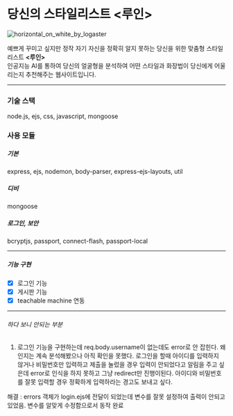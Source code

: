# 당신의 스타일리스트 <루인>

![horizontal_on_white_by_logaster](https://user-images.githubusercontent.com/78638427/141692257-ab6b861b-b2f8-4db0-a71a-05424c0d8c89.png)

예쁘게 꾸미고 싶지만 정작 자기 자신을 정확히 알지 못하는 당신을 위한 맞춤형 스타일리스트 <strong><루인></strong> </br>
인공지능 AI를 통하여 당신의 얼굴형을 분석하여 어떤 스타일과 화장법이 당신에게 어울리는지 추천해주는 웹사이트입니다.

---
### 기술 스택
node.js, ejs, css, javascript, mongoose

### 사용 모듈
##### 기본
express, ejs, nodemon, body-parser, express-ejs-layouts, util</br>
##### 디비
mongoose
##### 로그인, 보안
bcryptjs, passport, connect-flash, passport-local

***
##### 기능 구현
- [x] 로그인 기능</br>
- [x] 게시판 기능</br>
- [x] teachable machine 연동</br>

---
###### 하다 보니 안되는 부분
1. 로그인 기능을 구현하는데 req.body.username이 없는데도 error로 안 잡힌다.
왜인지는 계속 분석해봤으나 아직 확인을 못했다.
로그인을 할때 아이디를 입력하지 않거나 비밀번호만 입력하고 제출을 눌렀을 경우 입력이 안되었다고 알림을 주고 싶은데 error로 인식을 하지 못하고 그냥 redirect만 진행이된다.
아이디와 비밀번호를 잘못 입력할 경우 정확하게 입력하라는 경고도 보내고 싶다.

해결 : errors 객체가 login.ejs에 전달이 되었는데 변수를 잘못 설정하여 출력이 안되고 있었음.
변수를 알맞게 수정함으로서 동작 완료
